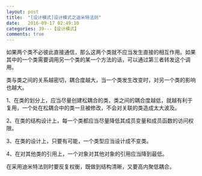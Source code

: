 ```yaml
---
layout: post
title:  "[设计模式]设计模式之迪米特法则"
date:   2016-09-17 02:49:10
categories: 39---【设计模式】
comments: true
---
```


如果两个类不必彼此直接通信，那么这两个类就不应当发生直接的相互作用。如果其中的一个类需要调用另一个类的某一个方法的话，可以通过第三者转发这个调用。

类与类之间的关系越密切，耦合度越大，当一个类发生改变时，对另一个类的影响也越大。

1、在类的划分上，应当尽量创建松耦合的类，类之间的耦合度越低，就越有利于复用，一个处在松耦合中的类一旦被修改，不会对关联的类造成太大波及。

2、在类的结构设计上，每一个类都应当尽量降低其成员变量和成员函数的访问权限。

3、在类的设计上，只要有可能，一个类型应当设计成不变类。

4、在对其他类的引用上，一个对象对其他对象的引用应当降到最低。

在采用迪米特法则时要反复权衡，既做到结构清晰，又要高内聚低耦合。